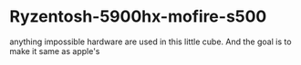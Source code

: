 # Ryzentosh-5900hx-mofire-s500
anything impossible hardware are used in this little cube. And the goal is to make it same as apple's
